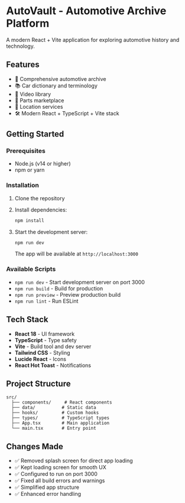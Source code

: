 # AutoVault - Automotive Archive Platform

A modern React + Vite application for exploring automotive history and technology.

## Features

- 🚗 Comprehensive automotive archive
- 📚 Car dictionary and terminology
- 🎥 Video library
- 🛒 Parts marketplace
- 📍 Location services
- 🛠️ Modern React + TypeScript + Vite stack

## Getting Started

### Prerequisites
- Node.js (v14 or higher)
- npm or yarn

### Installation

1. Clone the repository
2. Install dependencies:
   ```bash
   npm install
   ```

3. Start the development server:
   ```bash
   npm run dev
   ```
   
   The app will be available at `http://localhost:3000`

### Available Scripts

- `npm run dev` - Start development server on port 3000
- `npm run build` - Build for production
- `npm run preview` - Preview production build
- `npm run lint` - Run ESLint

## Tech Stack

- **React 18** - UI framework
- **TypeScript** - Type safety
- **Vite** - Build tool and dev server
- **Tailwind CSS** - Styling
- **Lucide React** - Icons
- **React Hot Toast** - Notifications

## Project Structure

```
src/
  ├── components/     # React components
  ├── data/          # Static data
  ├── hooks/         # Custom hooks
  ├── types/         # TypeScript types
  ├── App.tsx        # Main application
  └── main.tsx       # Entry point
```

## Changes Made

- ✅ Removed splash screen for direct app loading
- ✅ Kept loading screen for smooth UX
- ✅ Configured to run on port 3000
- ✅ Fixed all build errors and warnings
- ✅ Simplified app structure
- ✅ Enhanced error handling
